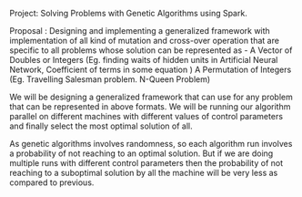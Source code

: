 Project: Solving Problems with Genetic Algorithms using Spark.

Proposal : Designing and implementing a generalized framework with implementation of all kind of mutation and cross-over operation that are specific to all problems whose solution can be represented as -
A Vector of Doubles or Integers (Eg. finding waits of hidden units in Artificial Neural Network, Coefficient of terms in some equation )
A Permutation of Integers (Eg. Travelling Salesman problem. N-Queen Problem)

We will be designing a generalized framework that can use for any problem that can be represented in above formats. We will be running our algorithm parallel on different machines with different values of control parameters and finally select the most optimal solution of all.

As genetic algorithms involves randomness, so each algorithm run involves a probability of not reaching to an optimal solution. But if we are doing multiple runs with different control parameters then the probability of not reaching to a suboptimal solution by all the machine will be very less as compared to previous.  

